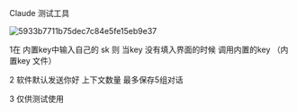 Claude 测试工具 

![5933b7711b75dec7c84e5fe15eb9e37](https://github.com/gitddtom/Claude--api--tool/assets/162774068/eac2aaa5-b6b9-4004-b911-e9069e2c2483)

1在 内置key中输入自己的 sk 则 当key 没有填入界面的时候 调用内置的key （内置key 文件）

2 软件默认发送你好 上下文数量 最多保存5组对话

3 仅供测试使用 
